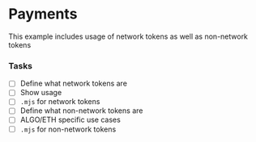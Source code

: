 # Payments

This example includes usage of network tokens as well as non-network tokens

### Tasks
- [ ] Define what network tokens are
- [ ] Show usage
- [ ] `.mjs` for network tokens
- [ ] Define what non-network tokens are
- [ ] ALGO/ETH specific use cases
- [ ] `.mjs` for non-network tokens